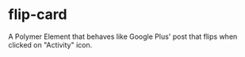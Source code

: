 # flip-card
A Polymer Element that behaves like Google Plus' post that flips when clicked on "Activity"  icon.

